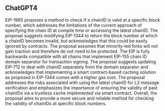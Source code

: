 ## ChatGPT4

EIP-1965 proposes a method to check if a chainID is valid at a specific block number, which addresses the limitations of the current approach of specifying the chain ID at compile time or accessing the latest chainID. The proposal suggests modifying EIP-1344 to return the block number at which a chainID becomes invalid, but acknowledges that this could be easily ignored by contracts. The proposal assumes that minority-led forks will not gain traction and therefore do not need to be protected. The EIP is fully backwards compatible with all chains that implement EIP-155 chain ID domain separator for transaction signing. The proposal suggests updating EIP-712 to deal with chainID separately from the domain separator and acknowledges that implementing a smart contract-based caching solution as proposed in EIP-1344 comes with a higher gas cost. The proposal addresses the risks associated with using the latest chainID for L2 message verification and emphasizes the importance of ensuring the validity of past chainIDs via a trustless cache implemented via smart contract. Overall, the proposal aims to provide a more secure and reliable method for checking the validity of chainIDs at specific block numbers.
